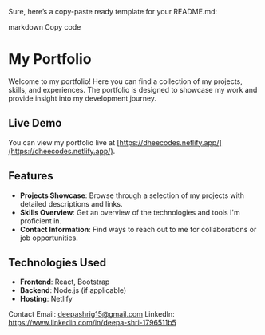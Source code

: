 
Sure, here’s a copy-paste ready template for your README.md:

markdown
Copy code
# My Portfolio

Welcome to my portfolio! Here you can find a collection of my projects, skills, and experiences. The portfolio is designed to showcase my work and provide insight into my development journey.

## Live Demo

You can view my portfolio live at [https://dheecodes.netlify.app/](https://dheecodes.netlify.app/).

## Features

- **Projects Showcase**: Browse through a selection of my projects with detailed descriptions and links.
- **Skills Overview**: Get an overview of the technologies and tools I'm proficient in.
- **Contact Information**: Find ways to reach out to me for collaborations or job opportunities.

## Technologies Used

- **Frontend**: React, Bootstrap
- **Backend**: Node.js (if applicable)
- **Hosting**: Netlify



Contact
Email: deepashrig15@gmail.com
LinkedIn: https://www.linkedin.com/in/deepa-shri-1796511b5
